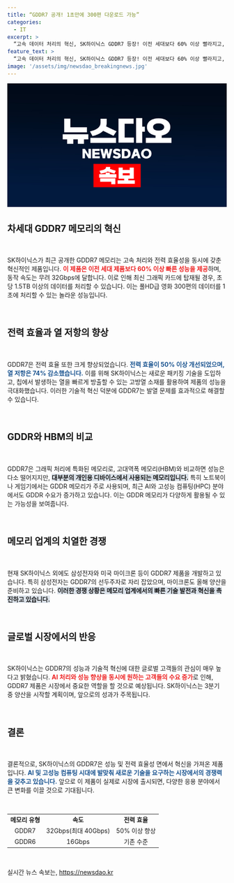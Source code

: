```yaml
---
title: “GDDR7 공개! 1초만에 300편 다운로드 가능”
categories:
  - IT
excerpt: >
  “고속 데이터 처리의 혁신, SK하이닉스 GDDR7 등장! 이전 세대보다 60% 이상 빨라지고, 열 저항은 74% 감소. AI 및 그래픽 처리의 미래를 열 열쇠가 될 이 메모리 제품에 주목하세요!”
feature_text: >
  “고속 데이터 처리의 혁신, SK하이닉스 GDDR7 등장! 이전 세대보다 60% 이상 빨라지고, 열 저항은 74% 감소. AI 및 그래픽 처리의 미래를 열 열쇠가 될 이 메모리 제품에 주목하세요!”
image: '/assets/img/newsdao_breakingnews.jpg'
---
```


<p><img src="/assets/img/newsdao_breakingnews.jpg" alt="bookingtag 속보" /></p>

<h2 data-ke-size="size26">차세대 GDDR7 메모리의 혁신</h2>

<p data-ke-size="size16">&nbsp;</p>

<p>SK하이닉스가 최근 공개한 GDDR7 메모리는 고속 처리와 전력 효율성을 동시에 갖춘 혁신적인 제품입니다. <b><span style="color: #ee2323;">이 제품은 이전 세대 제품보다 60% 이상 빠른 성능을 제공</span></b>하며, 동작 속도는 무려 32Gbps에 달합니다. 이로 인해 최신 그래픽 카드에 탑재될 경우, 초당 1.5TB 이상의 데이터를 처리할 수 있습니다. 이는 풀HD급 영화 300편의 데이터를 1초에 처리할 수 있는 놀라운 성능입니다.</p>

<p data-ke-size="size16">&nbsp;</p>

<h2 data-ke-size="size26">전력 효율과 열 저항의 향상</h2>

<p data-ke-size="size16">&nbsp;</p>

<p>GDDR7은 전력 효율 또한 크게 향상되었습니다. <b><span style="color: #1a5490;">전력 효율이 50% 이상 개선되었으며, 열 저항은 74% 감소했습니다.</span></b> 이를 위해 SK하이닉스는 새로운 패키징 기술을 도입하고, 칩에서 발생하는 열을 빠르게 방출할 수 있는 고방열 소재를 활용하여 제품의 성능을 극대화했습니다. 이러한 기술적 혁신 덕분에 GDDR7는 발열 문제를 효과적으로 해결할 수 있습니다.</p>

<p data-ke-size="size16">&nbsp;</p>

<h2 data-ke-size="size26">GDDR와 HBM의 비교</h2>

<p data-ke-size="size16">&nbsp;</p>

<p>GDDR7은 그래픽 처리에 특화된 메모리로, 고대역폭 메모리(HBM)와 비교하면 성능은 다소 떨어지지만, <b><span style="background-color: #21538527;">대부분의 개인용 디바이스에서 사용되는 메모리입니다.</span></b> 특히 노트북이나 게임기에서는 GDDR 메모리가 주로 사용되며, 최근 AI와 고성능 컴퓨팅(HPC) 분야에서도 GDDR 수요가 증가하고 있습니다. 이는 GDDR 메모리가 다양하게 활용될 수 있는 가능성을 보여줍니다.</p>

<p data-ke-size="size16">&nbsp;</p>

<h2 data-ke-size="size26">메모리 업계의 치열한 경쟁</h2>

<p data-ke-size="size16">&nbsp;</p>

<p>현재 SK하이닉스 외에도 삼성전자와 미국 마이크론 등이 GDDR7 제품을 개발하고 있습니다. 특히 삼성전자는 GDDR7의 선두주자로 자리 잡았으며, 마이크론도 올해 양산을 준비하고 있습니다. <b><span style="background-color: #21538527;">이러한 경쟁 상황은 메모리 업계에서의 빠른 기술 발전과 혁신을 촉진하고 있습니다.</span></b> </p>

<p data-ke-size="size16">&nbsp;</p>

<h2 data-ke-size="size26">글로벌 시장에서의 반응</h2>

<p data-ke-size="size16">&nbsp;</p>

<p>SK하이닉스는 GDDR7의 성능과 기술적 혁신에 대한 글로벌 고객들의 관심이 매우 높다고 밝혔습니다. <b><span style="color: #ee2323;">AI 처리와 성능 향상을 동시에 원하는 고객들의 수요 증가</span></b>로 인해, GDDR7 제품은 시장에서 중요한 역할을 할 것으로 예상됩니다. SK하이닉스는 3분기 중 양산을 시작할 계획이며, 앞으로의 성과가 주목됩니다.</p>

<p data-ke-size="size16">&nbsp;</p>

<h2 data-ke-size="size26">결론</h2>

<p data-ke-size="size16">&nbsp;</p>

<p>결론적으로, SK하이닉스의 GDDR7은 성능 및 전력 효율성 면에서 혁신을 가져온 제품입니다. <b><span style="color: #1a5490;">AI 및 고성능 컴퓨팅 시대에 발맞춰 새로운 기술을 요구하는 시장에서의 경쟁력을 갖추고 있습니다.</span></b> 앞으로 이 제품이 실제로 시장에 출시되면, 다양한 응용 분야에서 큰 변화를 이끌 것으로 기대됩니다. </p>

<p data-ke-size="size16">&nbsp;</p>

<table style="width: 100%;">
    <tr>
        <td style="text-align: center; height: 17px;"><b>메모리 유형</b></td>
        <td style="text-align: center; height: 17px;"><b>속도</b></td>
        <td style="text-align: center; height: 17px;"><b>전력 효율</b></td>
    </tr>
    <tr>
        <td style="text-align: center; height: 17px;">GDDR7</td>
        <td style="text-align: center; height: 17px;">32Gbps(최대 40Gbps)</td>
        <td style="text-align: center; height: 17px;">50% 이상 향상</td>
    </tr>
    <tr>
        <td style="text-align: center; height: 17px;">GDDR6</td>
        <td style="text-align: center; height: 17px;">16Gbps</td>
        <td style="text-align: center; height: 17px;">기존 수준</td>
    </tr>
</table>

<p data-ke-size="size16">&nbsp;</p>
실시간 뉴스 속보는, <a href="https://newsdao.kr" rel="dofollow">https://newsdao.kr</a>


